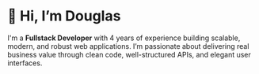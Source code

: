 <h1> 👋 Hi, I’m Douglas </h1>

I'm a **Fullstack Developer** with 4 years of experience building scalable, modern, and robust web applications. I’m passionate about delivering real business value through clean code, well-structured APIs, and elegant user interfaces.

<!---
Dougrazs/Dougrazs is a ✨ special ✨ repository because its `README.md` (this file) appears on your GitHub profile.
You can click the Preview link to take a look at your changes.
--->
